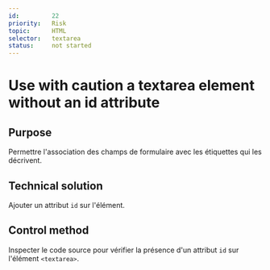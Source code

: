 ```yaml
---
id:         22
priority:   Risk
topic:      HTML
selector:   textarea
status:     not started
---
```


# Use with caution a textarea element without an id attribute

## Purpose

Permettre l'association des champs de formulaire avec les étiquettes qui les décrivent.

## Technical solution

Ajouter un attribut `id` sur l'élément.

## Control method

Inspecter le code source pour vérifier la présence d'un attribut `id` sur l'élément `<textarea>`.